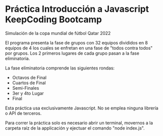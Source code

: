 # Práctica Introducción a Javascript KeepCoding Bootcamp

Simulación de la copa mundial de fútbol Qatar 2022

El programa presenta la fase de grupos con 32 equipos divididos en 8 equipos de 4 los cuales se enfretan en una fase de "todos contra todos" por grupos. Los 2 primeros lugares de cada grupo pasan a la fase eliminatoria.

La fase eliminatoria comprende las siguientes rondas:
* Octavos de Final
* Cuartos de Final
* Semi-Finales
* 3er y 4to Lugar
* Final

Esta práctica usa exclusivamente Javascript. No se emplea ninguna librería o API de terceros. 

Para correr la práctica solo es necesario abrir un terminal, movernos a la carpeta raíz de la applicación y ejectuar el comando "node index.js".
